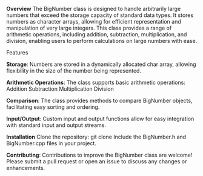 **Overview**
The BigNumber class is designed to handle arbitrarily large numbers that exceed the storage capacity of standard data types. It stores numbers as character arrays, allowing for efficient representation and manipulation of very large integers. This class provides a range of arithmetic operations, including addition, subtraction, multiplication, and division, enabling users to perform calculations on large numbers with ease.

Features

**Storage**: Numbers are stored in a dynamically allocated char array, allowing flexibility in the size of the number being represented.

**Arithmetic Operations**: The class supports basic arithmetic operations:
Addition
Subtraction
Multiplication
Division

**Comparison**: The class provides methods to compare BigNumber objects, facilitating easy sorting and ordering.

**Input/Output**: Custom input and output functions allow for easy integration with standard input and output streams.

**Installation**
Clone the repository: git clone <repository-url>
Include the BigNumber.h and BigNumber.cpp files in your project.

**Contributing**: 
Contributions to improve the BigNumber class are welcome! Please submit a pull request or open an issue to discuss any changes or enhancements.
